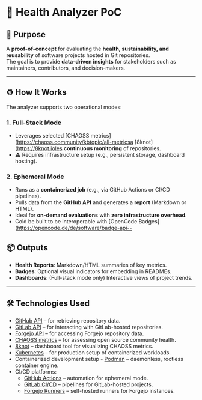 # 🚀 Health Analyzer PoC

## 🧭 Purpose
A **proof-of-concept** for evaluating the **health, sustainability, and reusability** of software projects hosted in Git repositories.  
The goal is to provide **data-driven insights** for stakeholders such as maintainers, contributors, and decision-makers.

---

## ⚙️ How It Works

The analyzer supports two operational modes:

### 1. **Full-Stack Mode**
- Leverages selected [CHAOSS metrics](https://chaoss.community/kbtopic/all-metricsa [8knot](https://8knot.ioles **continuous monitoring** of repositories.
- ⚠️ Requires infrastructure setup (e.g., persistent storage, dashboard hosting).

### 2. **Ephemeral Mode**
- Runs as a **containerized job** (e.g., via GitHub Actions or CI/CD pipelines).
- Pulls data from the **GitHub API** and generates a **report** (Markdown or HTML).
- Ideal for **on-demand evaluations** with **zero infrastructure overhead**.
- Cold be built to be interoperable with [OpenCode Badges](https://opencode.de/de/software/badge-api--

## 📦 Outputs
- **Health Reports**: Markdown/HTML summaries of key metrics.
- **Badges**: Optional visual indicators for embedding in READMEs.
- **Dashboards**: (Full-stack mode only) Interactive views of project trends.

---

## 🛠️ Technologies Used
- [GitHub API](https://docs.github.com/en/rest) – for retrieving repository data.
- [GitLab API](https://docs.gitlab.com/api/rest/) – for interacting with GitLab-hosted repositories.
- [Forgejo API](https://forgejo.org/docs/latest/user/api-usage/) – for accessing Forgejo repository data.
- [CHAOSS metrics](https://chaoss.community/) – for assessing open source community health.
- [8knot](https://eightknot.osci.io/) – dashboard tool for visualizing CHAOSS metrics.
- [Kubernetes](https://kubernetes.io/) – for production setup of containerized workloads.
- Containerized development setup - [Podman](https://podman.io/) – daemonless, rootless container engine.
- CI/CD platforms:
  - [GitHub Actions](https://docs.github.com/en/actions) – automation for ephemeral mode.
  - [GitLab CI/CD](https://docs.gitlab.com/ci/) – pipelines for GitLab-hosted projects.
  - [Forgejo Runners](https://forgejo.org/docs/latest/admin/actions/runner-installation/) – self-hosted runners for Forgejo instances.
